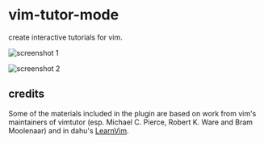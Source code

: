 # vim-tutor-mode

create interactive tutorials for vim.

![screenshot 1](http://i.imgur.com/XMAovZq.png) 

![screenshot 2](http://i.imgur.com/MbRpPiV.png)

## credits

Some of the materials included in the plugin are based on work from vim's
maintainers of vimtutor (esp. Michael C. Pierce, Robert K. Ware and Bram
Moolenaar) and in dahu's [LearnVim](https://github.com/dahu/LearnVim).
